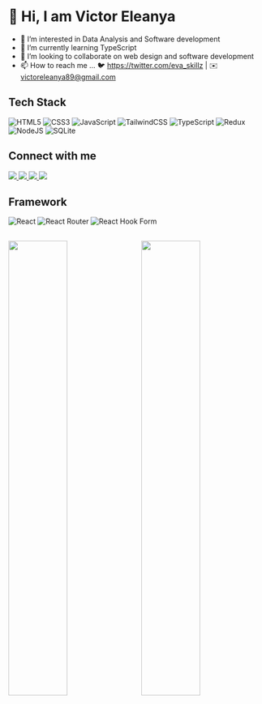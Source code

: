 # 👋 Hi, I am Victor Eleanya
- 👀 I’m interested in Data Analysis and Software development
- 🌱 I’m currently learning TypeScript
- 💞️ I’m looking to collaborate on web design and software development
- 📫 How to reach me ...
🐦 https://twitter.com/eva_skillz | ✉️ victoreleanya89@gmail.com
<!---
mrvicthor/mrvicthor is a ✨ special ✨ repository because its `README.md` (this file) appears on your GitHub profile.
You can click the Preview link to take a look at your changes.
--->
## Tech Stack
![HTML5](https://img.shields.io/badge/html5-%23E34F26.svg?style=for-the-badge&logo=html5&logoColor=white)
![CSS3](https://img.shields.io/badge/css3-%231572B6.svg?style=for-the-badge&logo=css3&logoColor=white)
![JavaScript](https://img.shields.io/badge/javascript-%23323330.svg?style=for-the-badge&logo=javascript&logoColor=%23F7DF1E)
![TailwindCSS](https://img.shields.io/badge/tailwindcss-%2338B2AC.svg?style=for-the-badge&logo=tailwind-css&logoColor=white)
![TypeScript](https://img.shields.io/badge/typescript-%23007ACC.svg?style=for-the-badge&logo=typescript&logoColor=white)
![Redux](https://img.shields.io/badge/redux-%23593d88.svg?style=for-the-badge&logo=redux&logoColor=white)
![NodeJS](https://img.shields.io/badge/node.js-6DA55F?style=for-the-badge&logo=node.js&logoColor=white)
![SQLite](https://img.shields.io/badge/sqlite-%2307405e.svg?style=for-the-badge&logo=sqlite&logoColor=white)

## Connect with me
<a href='https://www.facebook.com/outtaspace1/' target='_blank'>
<img src='https://img.shields.io/badge/Facebook-%231877F2.svg?style=for-the-badge&logo=Facebook&logoColor=white' />
  </a>
<a href='https://twitter.com/eva_skillz' target='_blank'>
  <img src='https://img.shields.io/badge/Twitter-%231DA1F2.svg?style=for-the-badge&logo=Twitter&logoColor=white' />
  </a>
  <a href='mailto:victoreleanya89@gmail.com'>
  <img src='https://img.shields.io/badge/Gmail-D14836?style=for-the-badge&logo=gmail&logoColor=white' />
  </a>
 <a href='https://www.instagram.com/mrvic_thor/' target='_blank'>
  <img src='https://img.shields.io/badge/Instagram-%23E4405F.svg?style=for-the-badge&logo=Instagram&logoColor=white' />
</a>

## Framework

![React](https://img.shields.io/badge/react-%2320232a.svg?style=for-the-badge&logo=react&logoColor=%2361DAFB)
![React Router](https://img.shields.io/badge/React_Router-CA4245?style=for-the-badge&logo=react-router&logoColor=white)
![React Hook Form](https://img.shields.io/badge/React%20Hook%20Form-%23EC5990.svg?style=for-the-badge&logo=reacthookform&logoColor=white)

## 

  <img align='left' width='48%' src='https://github-readme-stats.vercel.app/api?username=mrvicthor&show_icons=true&theme=radical' />
  <img align='right' width='48%' src='https://github-readme-stats.vercel.app/api/top-langs/?username=mrvicthor&layout=compact' />
<!--   [![Top Langs](https://github-readme-stats.vercel.app/api/top-langs/?username=mrvicthor&layout=compact)](https://github.com/anuraghazra/github-readme-stats) -->
  
<!-- ![Anurag's GitHub stats](https://github-readme-stats.vercel.app/api?username=mrvicthor&show_icons=true&theme=radical) -->
